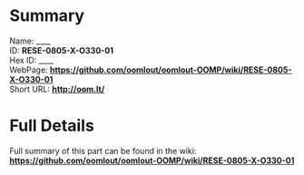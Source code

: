 
Summary
=================
  
Name: ____    
ID: __RESE-0805-X-O330-01__   
Hex ID: ____   
WebPage: __https://github.com/oomlout/oomlout-OOMP/wiki/RESE-0805-X-O330-01__   
Short URL: __http://oom.lt/__   

Full Details
==========================
Full summary of this part can be found in the wiki:   
__https://github.com/oomlout/oomlout-OOMP/wiki/RESE-0805-X-O330-01__    

